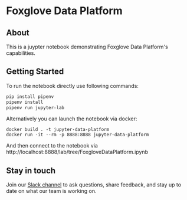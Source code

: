 # Foxglove Data Platform

## About

This is a juypter notebook demonstrating Foxglove Data Platform's capabilities.

## Getting Started

To run the notebook directly use following commands:

```bash
pip install pipenv
pipenv install
pipenv run jupyter-lab
```

Alternatively you can launch the notebook via docker:

```
docker build . -t jupyter-data-platform
docker run -it --rm -p 8888:8888 jupyter-data-platform
```

And then connect to the notebook via http://localhost:8888/lab/tree/FoxgloveDataPlatform.ipynb

## Stay in touch

Join our [Slack channel](https://foxglove.dev/join-slack) to ask questions, share feedback, and stay up to date on what our team is working on.
